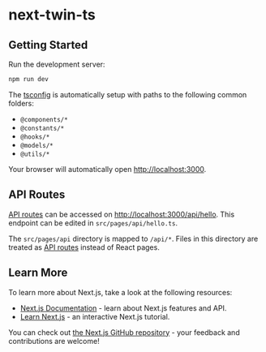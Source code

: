 # next-twin-ts

## Getting Started

Run the development server:

```bash
npm run dev
```

The [tsconfig](tsconfig.json) is automatically setup with paths to the following common folders:

- `@components/*`
- `@constants/*`
- `@hooks/*`
- `@models/*`
- `@utils/*`

Your browser will automatically open [http://localhost:3000](http://localhost:3000).

## API Routes

[API routes](https://nextjs.org/docs/api-routes/introduction) can be accessed on [http://localhost:3000/api/hello](http://localhost:3000/api/hello). This endpoint can be edited in `src/pages/api/hello.ts`.

The `src/pages/api` directory is mapped to `/api/*`. Files in this directory are treated as [API routes](https://nextjs.org/docs/api-routes/introduction) instead of React pages.

## Learn More

To learn more about Next.js, take a look at the following resources:

- [Next.js Documentation](https://nextjs.org/docs) - learn about Next.js features and API.
- [Learn Next.js](https://nextjs.org/learn) - an interactive Next.js tutorial.

You can check out [the Next.js GitHub repository](https://github.com/vercel/next.js/) - your feedback and contributions are welcome!
